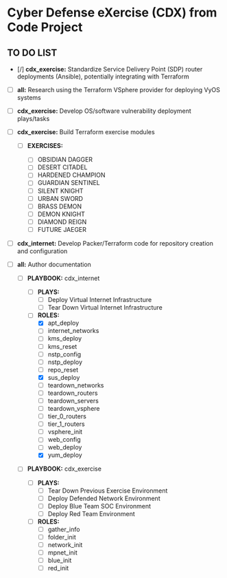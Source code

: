 # Cyber Defense eXercise (CDX) from Code Project
## TO DO LIST

- [/] **cdx_exercise:** Standardize Service Delivery Point (SDP) router deployments (Ansible), potentially integrating with Terraform

- [ ] **all:** Research using the Terraform VSphere provider for deploying VyOS systems

- [ ] **cdx_exercise:** Develop OS/software vulnerability deployment plays/tasks

- [ ] **cdx_exercise:** Build Terraform exercise modules

    - [ ] **EXERCISES:**

        - [ ] OBSIDIAN DAGGER
        - [ ] DESERT CITADEL
        - [ ] HARDENED CHAMPION
        - [ ] GUARDIAN SENTINEL
        - [ ] SILENT KNIGHT
        - [ ] URBAN SWORD
        - [ ] BRASS DEMON
        - [ ] DEMON KNIGHT
        - [ ] DIAMOND REIGN
        - [ ] FUTURE JAEGER

- [ ] **cdx_internet:** Develop Packer/Terraform code for repository creation and configuration

- [ ] **all:** Author documentation

  - [ ] **PLAYBOOK:** cdx_internet

    - [ ] **PLAYS:** 
        - [ ] Deploy Virtual Internet Infrastructure
        - [ ] Tear Down Virtual Internet Infrastructure

    - [ ] **ROLES:**
        - [x] apt_deploy
        - [ ] internet_networks
        - [ ] kms_deploy
        - [ ] kms_reset
        - [ ] nstp_config
        - [ ] nstp_deploy
        - [ ] repo_reset
        - [x] sus_deploy
        - [ ] teardown_networks
        - [ ] teardown_routers
        - [ ] teardown_servers
        - [ ] teardown_vsphere
        - [ ] tier_0_routers
        - [ ] tier_1_routers
        - [ ] vsphere_init
        - [ ] web_config
        - [ ] web_deploy
        - [x] yum_deploy

  - [ ] **PLAYBOOK:** cdx_exercise

    - [ ] **PLAYS:**
        - [ ] Tear Down Previous Exercise Environment
        - [ ] Deploy Defended Network Environment
        - [ ] Deploy Blue Team SOC Environment
        - [ ] Deploy Red Team Environment

    - [ ] **ROLES:**
        - [ ] gather_info
        - [ ] folder_init
        - [ ] network_init
        - [ ] mpnet_init
        - [ ] blue_init
        - [ ] red_init
